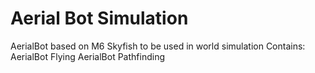 # Aerial Bot Simulation
AerialBot based on M6 Skyfish to be used in world simulation
Contains:
AerialBot Flying
AerialBot Pathfinding
